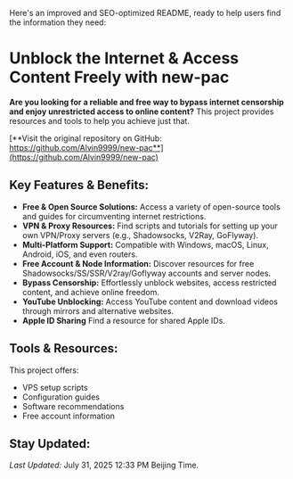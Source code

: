 Here's an improved and SEO-optimized README, ready to help users find the information they need:

# **Unblock the Internet & Access Content Freely with new-pac**

**Are you looking for a reliable and free way to bypass internet censorship and enjoy unrestricted access to online content?** This project provides resources and tools to help you achieve just that.

[**Visit the original repository on GitHub: https://github.com/Alvin9999/new-pac**](https://github.com/Alvin9999/new-pac)

## **Key Features & Benefits:**

*   **Free & Open Source Solutions:** Access a variety of open-source tools and guides for circumventing internet restrictions.
*   **VPN & Proxy Resources:** Find scripts and tutorials for setting up your own VPN/Proxy servers (e.g., Shadowsocks, V2Ray, GoFlyway).
*   **Multi-Platform Support:** Compatible with Windows, macOS, Linux, Android, iOS, and even routers.
*   **Free Account & Node Information:** Discover resources for free Shadowsocks/SS/SSR/V2ray/Goflyway accounts and server nodes.
*   **Bypass Censorship:**  Effortlessly unblock websites, access restricted content, and achieve online freedom.
*   **YouTube Unblocking:** Access YouTube content and download videos through mirrors and alternative websites.
*   **Apple ID Sharing** Find a resource for shared Apple IDs.

## **Tools & Resources:**

This project offers:

*   VPS setup scripts
*   Configuration guides
*   Software recommendations
*   Free account information

## **Stay Updated:**

*Last Updated:* July 31, 2025 12:33 PM Beijing Time.